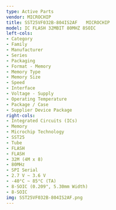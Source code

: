 ```yaml
---
type: Active Parts
vendor: MICROCHIP
title: SST25VF032B-804IS2AF　　MICROCHIP
model: IC FLASH 32MBIT 80MHZ 8SOIC
left-cols:
- Category
- Family
- Manufacturer
- Series
- Packaging 
- Format - Memory
- Memory Type
- Memory Size
- Speed
- Interface
- Voltage - Supply
- Operating Temperature
- Package / Case
- Supplier Device Package
right-cols:
- Integrated Circuits (ICs)
- Memory
- Microchip Technology
- SST25
- Tube 
- FLASH
- FLASH
- 32M (4M x 8)
- 80MHz
- SPI Serial
- 2.7 V ~ 3.6 V
- -40°C ~ 85°C (TA)
- 8-SOIC (0.209", 5.30mm Width)
- 8-SOIC
img: SST25VF032B-804IS2AF.png
---
```

